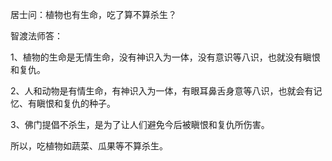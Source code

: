 居士问：植物也有生命，吃了算不算杀生？
&nbsp;





智渡法师答： 

1、植物的生命是无情生命，没有神识入为一体，没有意识等八识，也就没有瞋恨和复仇。

2、人和动物是有情生命，有神识入为一体，有眼耳鼻舌身意等八识，也就会有记忆、有瞋恨和复仇的种子。

3、佛门提倡不杀生，是为了让人们避免今后被瞋恨和复仇所伤害。

所以，吃植物如蔬菜、瓜果等不算杀生。
